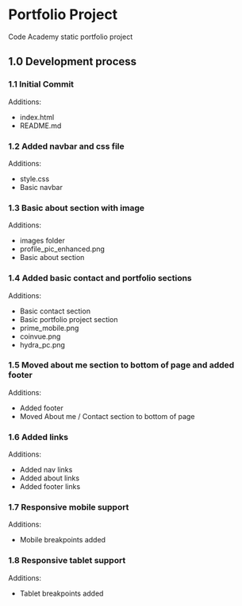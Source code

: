 # Portfolio Project

Code Academy static portfolio project

## 1.0 Development process

### 1.1 Initial Commit

Additions:

- index.html
- README.md

### 1.2 Added navbar and css file

Additions:

- style.css
- Basic navbar

### 1.3 Basic about section with image

Additions:

- images folder
- profile_pic_enhanced.png
- Basic about section

### 1.4 Added basic contact and portfolio sections

Additions:

- Basic contact section
- Basic portfolio project section
- prime_mobile.png
- coinvue.png
- hydra_pc.png

### 1.5 Moved about me section to bottom of page and added footer

Additions:

- Added footer
- Moved About me / Contact section to bottom of page

### 1.6 Added links

Additions:

- Added nav links
- Added about links
- Added footer links

### 1.7 Responsive mobile support

Additions:

- Mobile breakpoints added

### 1.8 Responsive tablet support

Additions:

- Tablet breakpoints added